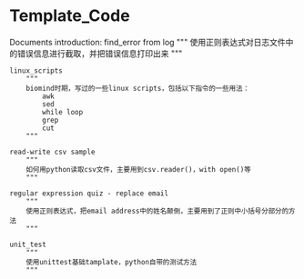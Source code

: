 # Template_Code
Documents introduction:
    find_error from log
        """
        使用正则表达式对日志文件中的错误信息进行截取，并把错误信息打印出来
        """

    linux_scripts
        """
        biomind时期，写过的一些linux scripts，包括以下指令的一些用法：
            awk
            sed
            while loop
            grep
            cut
        """

    read-write csv sample
        """
        如何用python读取csv文件，主要用到csv.reader()，with open()等
        """

    regular expression quiz - replace email
        """
        使用正则表达式，把email address中的姓名颠倒，主要用到了正则中小括号分部分的方法
        """

    unit_test
        """
        使用unittest基础tamplate，python自带的测试方法
        """